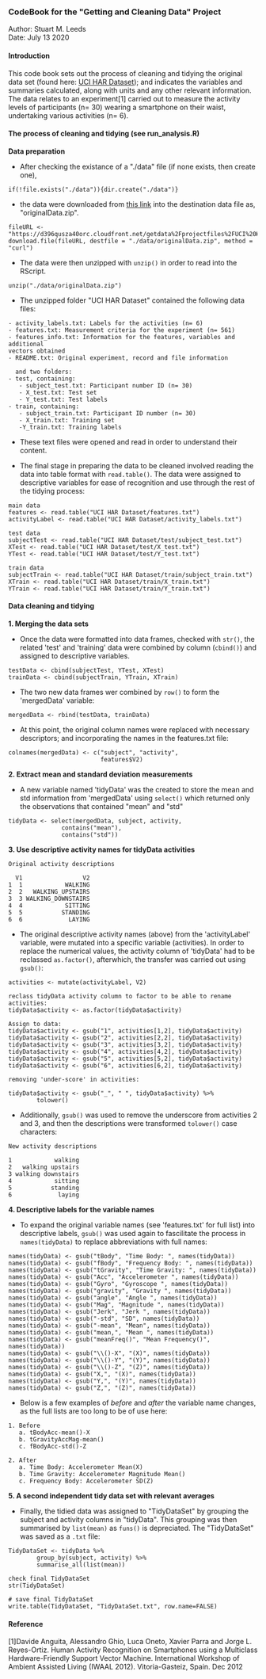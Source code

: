 ### CodeBook for the "Getting and Cleaning Data" Project
Author: Stuart M. Leeds  
Date: July 13 2020  

#### Introduction
This code book sets out the process of cleaning and tidying the original data 
set (found here: [UCI HAR Dataset](https://archive.ics.uci.edu/ml/datasets/Human+Activity+Recognition+Using+Smartphones)); and indicates the variables and summaries calculated, along with units and 
any other relevant information. The data relates to an experiment[1] carried out 
to measure the activity levels of participants (n= 30) wearing a smartphone on 
their waist, undertaking various activities (n= 6).


#### The process of cleaning and tidying (see run_analysis.R)
__Data preparation__

* After checking the existance of a "./data" file (if none exists, then create 
one),
```
if(!file.exists("./data")){dir.create("./data")}
```
* the data were downloaded from [this link](https://d396qusza40orc.cloudfront.net/getdata%2Fprojectfiles%2FUCI%20HAR%20Dataset.zip) 
into the destination data file as, "originalData.zip".
```
fileURL <- "https://d396qusza40orc.cloudfront.net/getdata%2Fprojectfiles%2FUCI%20HAR%20Dataset.zip"
download.file(fileURL, destfile = "./data/originalData.zip", method = "curl")
```
* The data were then unzipped with `unzip()` in order to read into the RScript.
```
unzip("./data/originalData.zip")
```
* The unzipped folder "UCI HAR Dataset" contained the following data files:
```
- activity_labels.txt: Labels for the activities (n= 6)
- features.txt: Measurement criteria for the experiment (n= 561)
- features_info.txt: Information for the features, variables and additional 
vectors obtained
- README.txt: Original experiment, record and file information

  and two folders:
- test, containing:
   - subject_test.txt: Participant number ID (n= 30)
   - X_test.txt: Test set
   - Y_test.txt: Test labels
- train, containing:
   - subject_train.txt: Participant ID number (n= 30)
   - X_train.txt: Training set
   -Y_train.txt: Training labels
```
* These text files were opened and read in order to understand their content.

* The final stage in preparing the data to be cleaned involved reading the data 
into table format with `read.table()`. The data were assigned to descriptive 
variables for ease of recognition and use through the rest of the tidying 
process:
```
main data
features <- read.table("UCI HAR Dataset/features.txt")
activityLabel <- read.table("UCI HAR Dataset/activity_labels.txt")

test data
subjectTest <- read.table("UCI HAR Dataset/test/subject_test.txt")
XTest <- read.table("UCI HAR Dataset/test/X_test.txt")
YTest <- read.table("UCI HAR Dataset/test/Y_test.txt")

train data
subjectTrain <- read.table("UCI HAR Dataset/train/subject_train.txt")
XTrain <- read.table("UCI HAR Dataset/train/X_train.txt")
YTrain <- read.table("UCI HAR Dataset/train/Y_train.txt")
```

#### Data cleaning and tidying
__1. Merging the data sets__

* Once the data were formatted into data frames, checked with `str()`, the 
related 'test' and 'training' data were combined by column (`cbind()`) and 
assigned to descriptive variables.
```
testData <- cbind(subjectTest, YTest, XTest)
trainData <- cbind(subjectTrain, YTrain, XTrain)
```
* The two new data frames wer combined by `row()` to form the 'mergedData' 
variable:
```
mergedData <- rbind(testData, trainData)
```
* At this point, the original column names were replaced with necessary 
descriptors; and incorporating the names in the features.txt file:
```
colnames(mergedData) <- c("subject", "activity",
                          features$V2)
```
__2. Extract mean and standard deviation measurements__

* A new variable named 'tidyData' was the created to store the mean and std 
information from 'mergedData' using `select()` which returned only the 
observations that contained "mean" and "std"
```
tidyData <- select(mergedData, subject, activity,
               contains("mean"),
               contains("std"))
```
__3. Use descriptive activity names for tidyData activities__

```
Original activity descriptions

  V1                 V2
1  1            WALKING
2  2   WALKING_UPSTAIRS
3  3 WALKING_DOWNSTAIRS
4  4            SITTING
5  5           STANDING
6  6             LAYING
```
* The original descriptive activity names (above) from the 'activityLabel' 
variable, were mutated into a specific variable (activities). In order to 
replace the numerical values, the activity column of 'tidyData' had to be 
reclassed `as.factor()`, afterwhich, the transfer was carried out using `gsub()`:
```
activities <- mutate(activityLabel, V2)

reclass tidyData activity column to factor to be able to rename activities:
tidyData$activity <- as.factor(tidyData$activity)

Assign to data:
tidyData$activity <- gsub("1", activities[1,2], tidyData$activity) 
tidyData$activity <- gsub("2", activities[2,2], tidyData$activity)
tidyData$activity <- gsub("3", activities[3,2], tidyData$activity)
tidyData$activity <- gsub("4", activities[4,2], tidyData$activity)
tidyData$activity <- gsub("5", activities[5,2], tidyData$activity)
tidyData$activity <- gsub("6", activities[6,2], tidyData$activity)

removing 'under-score' in activities:

tidyData$activity <- gsub("_", " ", tidyData$activity) %>%
        tolower()
```
* Additionally, `gsub()` was used to remove the underscore from activities 2 and 
3, and then the descriptions were transformed `tolower()` case characters:
```
New activity descriptions

1            walking
2   walking upstairs
3 walking downstairs
4            sitting
5           standing
6             laying 
```
__4. Descriptive labels for the variable names__

* To expand the original variable names (see 'features.txt' for full list) into
descriptive labels, `gsub()` was used again to fascilitate the process in
`names(tidyData)` to replace abbreviations with full names:
```
names(tidyData) <- gsub("tBody", "Time Body: ", names(tidyData))
names(tidyData) <- gsub("fBody", "Frequency Body: ", names(tidyData))
names(tidyData) <- gsub("tGravity", "Time Gravity: ", names(tidyData))
names(tidyData) <- gsub("Acc", "Accelerometer ", names(tidyData))
names(tidyData) <- gsub("Gyro", "Gyroscope ", names(tidyData))
names(tidyData) <- gsub("gravity", "Gravity ", names(tidyData))
names(tidyData) <- gsub("angle", "Angle ", names(tidyData))
names(tidyData) <- gsub("Mag", "Magnitude ", names(tidyData))
names(tidyData) <- gsub("Jerk", "Jerk ", names(tidyData))
names(tidyData) <- gsub("-std", "SD", names(tidyData))
names(tidyData) <- gsub("-mean", "Mean", names(tidyData))
names(tidyData) <- gsub("mean,", "Mean ", names(tidyData))
names(tidyData) <- gsub("meanFreq()", "Mean Frequency()", names(tidyData))
names(tidyData) <- gsub("\\()-X", "(X)", names(tidyData))
names(tidyData) <- gsub("\\()-Y", "(Y)", names(tidyData))
names(tidyData) <- gsub("\\()-Z", "(Z)", names(tidyData))
names(tidyData) <- gsub("X,", "(X)", names(tidyData))
names(tidyData) <- gsub("Y,", "(Y)", names(tidyData))
names(tidyData) <- gsub("Z,", "(Z)", names(tidyData))
```
* Below is a few examples of _before_ and _after_ the variable name changes, as 
the full lists are too long to be of use here:
```
1. Before
   a. tBodyAcc-mean()-X
   b. tGravityAccMag-mean()
   c. fBodyAcc-std()-Z
   
2. After
   a. Time Body: Accelerometer Mean(X)
   b. Time Gravity: Accelerometer Magnitude Mean()
   c. Frequency Body: Accelerometer SD(Z)
```
__5. A second independent tidy data set with relevant averages__

* Finally, the tidied data was assigned to "TidyDataSet" by grouping the subject
and activity columns in "tidyData". This grouping was then summarised by
`list(mean)` as `funs()` is depreciated. The "TidyDataSet" was saved as a `.txt`
file:
```
TidyDataSet <- tidyData %>%
        group_by(subject, activity) %>%
        summarise_all(list(mean))

check final TidyDataSet
str(TidyDataSet)

# save final TidyDataSet
write.table(TidyDataSet, "TidyDataSet.txt", row.name=FALSE)
```
#### Reference
[1]Davide Anguita, Alessandro Ghio, Luca Oneto, Xavier Parra and 
Jorge L. Reyes-Ortiz. Human Activity Recognition on Smartphones using a 
Multiclass Hardware-Friendly Support Vector Machine. International Workshop of 
Ambient Assisted Living (IWAAL 2012). Vitoria-Gasteiz, Spain. Dec 2012

